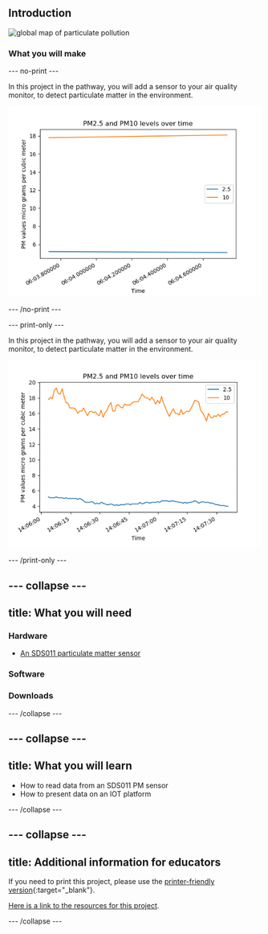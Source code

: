 ## Introduction

![global map of particulate pollution](https://upload.wikimedia.org/wikipedia/commons/thumb/4/4f/483897main_Global-PM2.5-map.JPG/1024px-483897main_Global-PM2.5-map.JPG)

### What you will make

--- no-print ---

In this project in the pathway, you will add a sensor to your air quality monitor, to detect particulate matter in the environment.

![animated graph showing changing pm values](images/graph_animation.gif)

--- /no-print ---

--- print-only ---

In this project in the pathway, you will add a sensor to your air quality monitor, to detect particulate matter in the environment.

![graph showing changing pm values](images/static_graph.png)

--- /print-only ---

--- collapse ---
---
title: What you will need
---
### Hardware

+ [An SDS011 particulate matter sensor](https://www.amazon.co.uk/CUHAWUDBA-Sensor-Precision-Quality-Detection/dp/B083ZNZWKW/ref=sr_1_2?keywords=sds011&qid=1579769294&sr=8-2)

### Software


### Downloads

--- /collapse ---

--- collapse ---
---
title: What you will learn
---

+ How to read data from an SDS011 PM sensor
+ How to present data on an IOT platform

--- /collapse ---

--- collapse ---
---
title: Additional information for educators
---

If you need to print this project, please use the [printer-friendly version](https://projects.raspberrypi.org/en/projects/project-name/print){:target="_blank"}.

[Here is a link to the resources for this project](http://rpf.io/project-name-go).

--- /collapse ---
